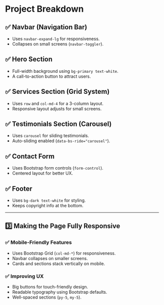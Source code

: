 # Project Breakdown

## ✅ Navbar (Navigation Bar)
- Uses `navbar-expand-lg` for responsiveness.
- Collapses on small screens (`navbar-toggler`).

## ✅ Hero Section
- Full-width background using `bg-primary text-white`.
- A call-to-action button to attract users.

## ✅ Services Section (Grid System)
- Uses `row` and `col-md-4` for a 3-column layout.
- Responsive layout adjusts for small screens.

## ✅ Testimonials Section (Carousel)
- Uses `carousel` for sliding testimonials.
- Auto-sliding enabled (`data-bs-ride="carousel"`).

## ✅ Contact Form
- Uses Bootstrap form controls (`form-control`).
- Centered layout for better UX.

## ✅ Footer
- Uses `bg-dark text-white` for styling.
- Keeps copyright info at the bottom.

---

## 3️⃣ Making the Page Fully Responsive

### ✅ Mobile-Friendly Features
- Uses Bootstrap Grid (`col-md-*`) for responsiveness.
- Navbar collapses on smaller screens.
- Cards and sections stack vertically on mobile.

### ✅ Improving UX
- Big buttons for touch-friendly design.
- Readable typography using Bootstrap defaults.
- Well-spaced sections (`py-5`, `my-5`).
